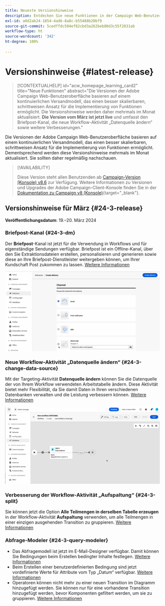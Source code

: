 ```yaml
---
title: Neueste Versionshinweise
description: Entdecken Sie neue Funktionen in der Campaign Web-Benutzeroberfläche.
exl-id: a0d2ab24-1854-4ad6-8a8c-b55488b20bf9
source-git-commit: 5cedffdc504ef82cbd3a262beb80d3c55f2831ab
workflow-type: ht
source-wordcount: '342'
ht-degree: 100%

---
```


# Versionshinweise {#latest-release}


>[!CONTEXTUALHELP]
>id="acw_homepage_learning_card2"
>title="Neue Funktionen"
>abstract="Die Versionen der Adobe Campaign Web-Benutzeroberfläche basieren auf einem kontinuierlichen Versandmodell, das einen besser skalierbaren, schrittweisen Ansatz für die Implementierung von Funktionen ermöglicht. Die Versionshinweise werden daher mehrmals im Monat aktualisiert. **Die Version vom März ist jetzt live** und umfasst den Briefpost-Kanal, die neue Workflow-Aktivität „Datenquelle ändern“ sowie weitere Verbesserungen."


<!--Last update: **March 19, 2024**-->

Die Versionen der Adobe Campaign Web-Benutzeroberfläche basieren auf einem kontinuierlichen Versandmodell, das einen besser skalierbaren, schrittweisen Ansatz für die Implementierung von Funktionen ermöglicht. Dementsprechend werden diese Versionshinweise mehrmals im Monat aktualisiert. Sie sollten daher regelmäßig nachschauen.

>[!AVAILABILITY]
>
>Diese Version steht allen Benutzenden ab [Campaign-Version (Konsole) v8.6](https://experienceleague.adobe.com/docs/campaign/campaign-v8/releases/release-notes.html?lang=de) zur Verfügung. Weitere Informationen zu Versionen und Upgrades der Adobe Campaign-Client-Konsole finden Sie in der [Dokumentation zu Campaign v8 (Konsole)](https://experienceleague.adobe.com/docs/campaign/campaign-v8/releases/upgrades.html?lang=de){target="_blank"}.

## Versionshinweise für März {#24-3-release}

**Veröffentlichungsdatum**: 19.–20. März 2024

### Briefpost-Kanal {#24-3-dm}

Der **Briefpost**-Kanal ist jetzt für die Verwendung in Workflows und für eigenständige Sendungen verfügbar. Briefpost ist ein Offline-Kanal, über den Sie Extraktionsdateien erstellen, personalisieren und generieren sowie diese an Ihre Briefpost-Dienstleister weitergeben können, um Ihrer Kundschaft Post zukommen zu lassen. [Weitere Informationen](../direct-mail/gs-direct-mail.md)

![](../assets/do-not-localize/direct-mail.gif)

### Neue Workflow-Aktivität „Datenquelle ändern“ {#24-3-change-data-source}

Mit der Targeting-Aktivität **Datenquelle ändern** können Sie die Datenquelle der von Ihrem Workflow verwendeten Arbeitstabelle ändern. Diese Aktivität bietet mehr Flexibilität, da Sie damit Daten in Ihren verschiedenen Datenbanken verwalten und die Leistung verbessern können. [Weitere Informationen](../workflows/activities/change-data-source.md)

![](../assets/do-not-localize/change-data-source.gif)

### Verbesserung der Workflow-Aktivität „Aufspaltung“ {#24-3-split}

Sie können jetzt die Option **Alle Teilmengen in derselben Tabelle erzeugen** in der Workflow-Aktivität **Aufspaltung** verwenden, um alle Teilmengen in einer einzigen ausgehenden Transition zu gruppieren. [Weitere Informationen](../workflows/activities/split.md)

### Abfrage-Modeler {#24-3-query-modeler}

* Das Abfragemodell ist jetzt im E-Mail-Designer verfügbar. Damit können Sie Bedingungen beim Erstellen bedingter Inhalte festlegen. [Weitere Informationen](../personalization/conditions.md)
* Beim Erstellen einer benutzerdefinierten Bedingung sind jetzt vordefinierte Werte für Attribute vom Typ „Datum“ verfügbar. [Weitere Informationen](../query/build-query.md)
* Operatoren können nicht mehr zu einer neuen Transition im Diagramm hinzugefügt werden. Sie können nur für eine vorhandene Transition hinzugefügt werden, bevor Komponenten gefiltert werden, um sie zu gruppieren. [Weitere Informationen](../query/build-query.md)
